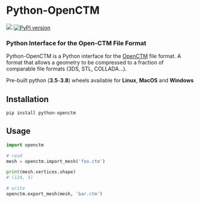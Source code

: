 Python-OpenCTM
==============
![](https://github.com/lejafar/python-openctm/workflows/OpenCTM%20Release/badge.svg) [![PyPI version](https://badge.fury.io/py/python-openctm.svg)](https://badge.fury.io/py/python-openctm)
### Python Interface for the Open-CTM File Format

Python-OpenCTM is a Python interface for the [OpenCTM](https://github.com/Danny02/OpenCTM) file format. A format that allows a geometry to be compressed to a fraction of comparable file formats (3DS, STL, COLLADA...).

Pre-built python (**3.5**-**3.8**) wheels available for **Linux**, **MacOS** and **Windows**

## Installation

```shell
pip install python-openctm
```

## Usage

```python
import openctm

# read
mesh = openctm.import_mesh('foo.ctm')

print(mesh.vertices.shape)
# (124, 3)

# write
openctm.export_mesh(mesh, 'bar.ctm')
```
